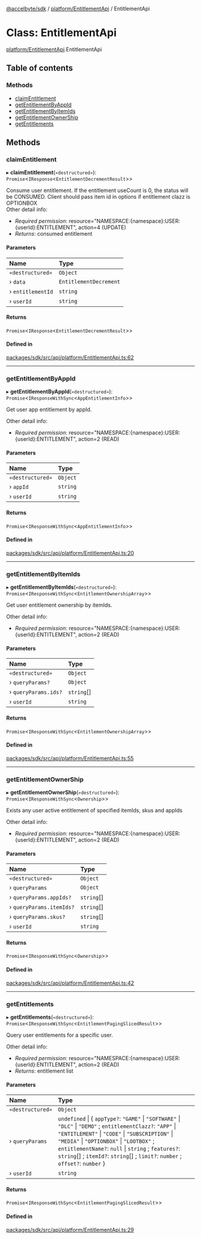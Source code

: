 [@accelbyte/sdk](../README.md) / [platform/EntitlementApi](../modules/platform_EntitlementApi.md) / EntitlementApi

# Class: EntitlementApi

[platform/EntitlementApi](../modules/platform_EntitlementApi.md).EntitlementApi

## Table of contents

### Methods

- [claimEntitlement](platform_EntitlementApi.EntitlementApi.md#claimentitlement)
- [getEntitlementByAppId](platform_EntitlementApi.EntitlementApi.md#getentitlementbyappid)
- [getEntitlementByItemIds](platform_EntitlementApi.EntitlementApi.md#getentitlementbyitemids)
- [getEntitlementOwnerShip](platform_EntitlementApi.EntitlementApi.md#getentitlementownership)
- [getEntitlements](platform_EntitlementApi.EntitlementApi.md#getentitlements)

## Methods

### claimEntitlement

▸ **claimEntitlement**(`«destructured»`): `Promise`<`IResponse`<`EntitlementDecrementResult`\>\>

Consume user entitlement. If the entitlement useCount is 0, the status will be CONSUMED. Client should pass item id in options if entitlement clazz is OPTIONBOX<br>Other detail info: <ul><li><i>Required permission</i>: resource="NAMESPACE:{namespace}:USER:{userId}:ENTITLEMENT", action=4 (UPDATE)</li><li><i>Returns</i>: consumed entitlement</li></ul>

#### Parameters

| Name | Type |
| :------ | :------ |
| `«destructured»` | `Object` |
| › `data` | `EntitlementDecrement` |
| › `entitlementId` | `string` |
| › `userId` | `string` |

#### Returns

`Promise`<`IResponse`<`EntitlementDecrementResult`\>\>

#### Defined in

[packages/sdk/src/api/platform/EntitlementApi.ts:62](https://github.com/AccelByte/accelbyte-web-sdk/blob/d43c233/packages/sdk/src/api/platform/EntitlementApi.ts#L62)

___

### getEntitlementByAppId

▸ **getEntitlementByAppId**(`«destructured»`): `Promise`<`IResponseWithSync`<`AppEntitlementInfo`\>\>

Get user app entitlement by appId.<p>Other detail info: <ul><li><i>Required permission</i>: resource="NAMESPACE:{namespace}:USER:{userId}:ENTITLEMENT", action=2 (READ)</li></ul>

#### Parameters

| Name | Type |
| :------ | :------ |
| `«destructured»` | `Object` |
| › `appId` | `string` |
| › `userId` | `string` |

#### Returns

`Promise`<`IResponseWithSync`<`AppEntitlementInfo`\>\>

#### Defined in

[packages/sdk/src/api/platform/EntitlementApi.ts:20](https://github.com/AccelByte/accelbyte-web-sdk/blob/d43c233/packages/sdk/src/api/platform/EntitlementApi.ts#L20)

___

### getEntitlementByItemIds

▸ **getEntitlementByItemIds**(`«destructured»`): `Promise`<`IResponseWithSync`<`EntitlementOwnershipArray`\>\>

Get user entitlement ownership by itemIds.<p>Other detail info: <ul><li><i>Required permission</i>: resource="NAMESPACE:{namespace}:USER:{userId}:ENTITLEMENT", action=2 (READ)</li></ul>

#### Parameters

| Name | Type |
| :------ | :------ |
| `«destructured»` | `Object` |
| › `queryParams?` | `Object` |
| › `queryParams.ids?` | `string`[] |
| › `userId` | `string` |

#### Returns

`Promise`<`IResponseWithSync`<`EntitlementOwnershipArray`\>\>

#### Defined in

[packages/sdk/src/api/platform/EntitlementApi.ts:55](https://github.com/AccelByte/accelbyte-web-sdk/blob/d43c233/packages/sdk/src/api/platform/EntitlementApi.ts#L55)

___

### getEntitlementOwnerShip

▸ **getEntitlementOwnerShip**(`«destructured»`): `Promise`<`IResponseWithSync`<`Ownership`\>\>

Exists any user active entitlement of specified itemIds, skus and appIds<p>Other detail info: <ul><li><i>Required permission</i>: resource="NAMESPACE:{namespace}:USER:{userId}:ENTITLEMENT", action=2 (READ)</li></ul>

#### Parameters

| Name | Type |
| :------ | :------ |
| `«destructured»` | `Object` |
| › `queryParams` | `Object` |
| › `queryParams.appIds?` | `string`[] |
| › `queryParams.itemIds?` | `string`[] |
| › `queryParams.skus?` | `string`[] |
| › `userId` | `string` |

#### Returns

`Promise`<`IResponseWithSync`<`Ownership`\>\>

#### Defined in

[packages/sdk/src/api/platform/EntitlementApi.ts:42](https://github.com/AccelByte/accelbyte-web-sdk/blob/d43c233/packages/sdk/src/api/platform/EntitlementApi.ts#L42)

___

### getEntitlements

▸ **getEntitlements**(`«destructured»`): `Promise`<`IResponseWithSync`<`EntitlementPagingSlicedResult`\>\>

Query user entitlements for a specific user.<p>Other detail info: <ul><li><i>Required permission</i>: resource="NAMESPACE:{namespace}:USER:{userId}:ENTITLEMENT", action=2 (READ)</li><li><i>Returns</i>: entitlement list</li></ul>

#### Parameters

| Name | Type |
| :------ | :------ |
| `«destructured»` | `Object` |
| › `queryParams` | `undefined` \| { `appType?`: ``"GAME"`` \| ``"SOFTWARE"`` \| ``"DLC"`` \| ``"DEMO"`` ; `entitlementClazz?`: ``"APP"`` \| ``"ENTITLEMENT"`` \| ``"CODE"`` \| ``"SUBSCRIPTION"`` \| ``"MEDIA"`` \| ``"OPTIONBOX"`` \| ``"LOOTBOX"`` ; `entitlementName?`: ``null`` \| `string` ; `features?`: `string`[] ; `itemId?`: `string`[] ; `limit?`: `number` ; `offset?`: `number`  } |
| › `userId` | `string` |

#### Returns

`Promise`<`IResponseWithSync`<`EntitlementPagingSlicedResult`\>\>

#### Defined in

[packages/sdk/src/api/platform/EntitlementApi.ts:29](https://github.com/AccelByte/accelbyte-web-sdk/blob/d43c233/packages/sdk/src/api/platform/EntitlementApi.ts#L29)
